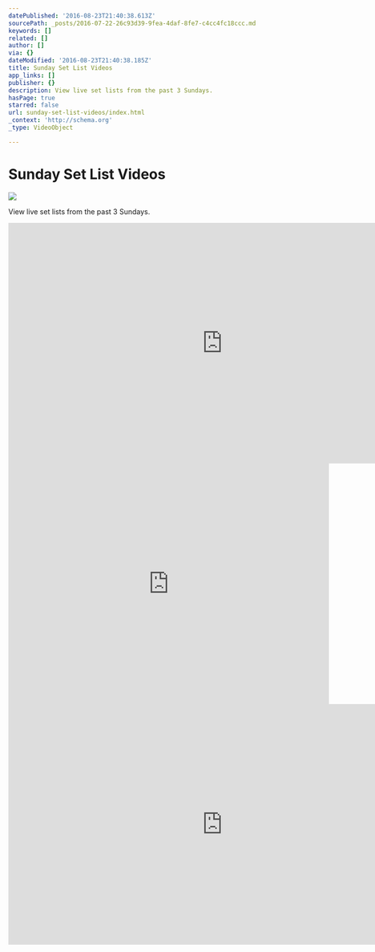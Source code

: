 ```yaml
---
datePublished: '2016-08-23T21:40:38.613Z'
sourcePath: _posts/2016-07-22-26c93d39-9fea-4daf-8fe7-c4cc4fc18ccc.md
keywords: []
related: []
author: []
via: {}
dateModified: '2016-08-23T21:40:38.185Z'
title: Sunday Set List Videos
app_links: []
publisher: {}
description: View live set lists from the past 3 Sundays.
hasPage: true
starred: false
url: sunday-set-list-videos/index.html
_context: 'http://schema.org'
_type: VideoObject

---
```

# Sunday Set List Videos
![](https://s3-us-west-2.amazonaws.com/the-grid-img/p/841e725e36b8174e57bb37168659996602122d3e.jpg)

View live set lists from the past 3 Sundays.

<iframe src="https://cdn.embedly.com/widgets/media.html?src=https%3A%2F%2Fwww.youtube.com%2Fembed%2F3AM2_wDR9r4%3Ffeature%3Doembed&amp;url=http%3A%2F%2Fwww.youtube.com%2Fwatch%3Fv%3D3AM2_wDR9r4&amp;image=https%3A%2F%2Fi.ytimg.com%2Fvi%2F3AM2_wDR9r4%2Fhqdefault.jpg&amp;key=b7d04c9b404c499eba89ee7072e1c4f7&amp;type=text%2Fhtml&amp;schema=youtube" width="854" height="480" scrolling="no" frameborder="0" allowfullscreen="" style=""></iframe>

<iframe src="https://cdn.embedly.com/widgets/media.html?url=http%3A%2F%2Fwww.youtube.com%2Fwatch%3Fv%3DBpIWMYroFZs&amp;src=https%3A%2F%2Fwww.youtube.com%2Fembed%2FBpIWMYroFZs%3Ffeature%3Doembed&amp;type=text%2Fhtml&amp;key=b7d04c9b404c499eba89ee7072e1c4f7&amp;schema=youtube" width="640" height="480" scrolling="no" frameborder="0" allowfullscreen="" style=""></iframe>

<iframe src="https://cdn.embedly.com/widgets/media.html?src=https%3A%2F%2Fwww.youtube.com%2Fembed%2FuHvBheLgwME%3Ffeature%3Doembed&amp;url=http%3A%2F%2Fwww.youtube.com%2Fwatch%3Fv%3DuHvBheLgwME&amp;image=https%3A%2F%2Fi.ytimg.com%2Fvi%2FuHvBheLgwME%2Fhqdefault.jpg&amp;key=b7d04c9b404c499eba89ee7072e1c4f7&amp;type=text%2Fhtml&amp;schema=youtube" width="854" height="480" scrolling="no" frameborder="0" allowfullscreen="" style=""></iframe>